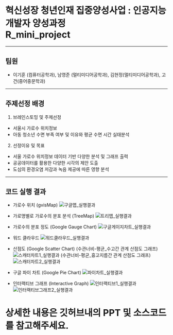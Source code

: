 # 혁신성장 청년인재 집중양성사업 : 인공지능 개발자 양성과정<br>R_mini_project
***
## 팀원
* 이기훈 (컴퓨터공학과), 남영준 (멀티미디어공학과), 김현정(멀티미디어공학과), 고건(중어중문학과)
***
## 주제선정 배경
1. 브레인스토밍 및 주제선정
- 서울시 가로수 위치정보
- 아동 청소년 수면 부족 여부 및 이유와 평균 수면 시간 실태분석
2. 선정이유 및 목표
- 서울 가로수 위치정보 데이터 기반 다양한 분석 및 그래프 출력
- 공공데이터를 활용한 다양한 시각의 제안 도출
- 도심의 환경오염 저감과 녹음 제공에 따른 영향 분석
***
## 코드 실행 결과
- 가로수 위치 (gvisMap)
![구글맵_실행결과](https://user-images.githubusercontent.com/53985471/144692378-c5b7c043-0a88-46f1-b827-a635f329f030.png)
 
- 가로명별로 가로수의 분포 분석 (TreeMap)
![트리맵_실행결과](https://user-images.githubusercontent.com/53985471/144693009-6644a717-c6d7-48c2-994d-93a7be98a52c.png)

- 가로수의 분포 정도 (Google Gauge Chart)
![구글게이지차트_실행결과](https://user-images.githubusercontent.com/53985471/144693050-aee3c0f6-975f-4e01-8b7f-17cb134505bd.png)

- 워드 클라우드
![워드클라우드_실행결과](https://user-images.githubusercontent.com/53985471/144693070-d6c1f260-3316-4b8b-a5af-c223b6f0d5a6.png)

- 산점도 (Google Scatter Chart)
(수관너비-평균_수고간 관계 산점도 그래프)
![스캐터차트1_실행결과](https://user-images.githubusercontent.com/53985471/144693103-6639493f-d810-458a-979d-7cd5d31439ae.png)
(수관너비-평균_흉고지름간 관계 산점도 그래프)
![스캐터차트2_실행결과](https://user-images.githubusercontent.com/53985471/144693107-73226821-2c85-45bd-b618-b65b17a4f99f.png)

- 구글 파이 차트 (Google Pie Chart)
![파이차트_실행결과](https://user-images.githubusercontent.com/53985471/144693161-dfce649b-a5da-4ea7-afcd-34c9bdcc0727.png)

- 인터랙티브 그래프 (Interactive Graph)
![인터랙티브1_실행결과](https://user-images.githubusercontent.com/53985471/144693183-ba4e8499-d293-46d7-923d-587b8383b4e1.png)
![인터랙티브그래프2_실행결과](https://user-images.githubusercontent.com/53985471/144693198-8fb3dd5d-5150-4536-940a-cf6a1311deee.png)

# 상세한 내용은 깃허브내의 PPT 및 소스코드를 참고해주세요.

